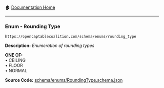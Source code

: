 :house: [Documentation Home](/README.md)

---

### Enum - Rounding Type

`https://opencaptablecoalition.com/schema/enums/rounding_type`

**Description:** _Enumeration of rounding types_

**ONE OF:**</br>&bull; CEILING</br>&bull; FLOOR</br>&bull; NORMAL</br>

**Source Code:** [schema/enums/RoundingType.schema.json](/schema/enums/RoundingType.schema.json)
